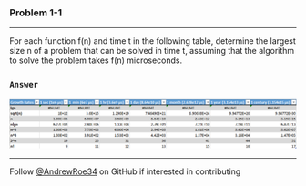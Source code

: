 ### Problem 1-1
***
For each function f(n) and time t in the following table, determine the largest size n of a problem that can be solved in time t, assuming that the algorithm to solve the problem takes f(n) microseconds.

### `Answer`
![Growth Rate Chart](https://github.com/AndrewRoe34/CLRS-Solutions/blob/main/C01-The-Role-of-Algorithms-in-Computing/img/ch1-problem1.png)

***
Follow [@AndrewRoe34](https://github.com/AndrewRoe34) on GitHub if interested in contributing
